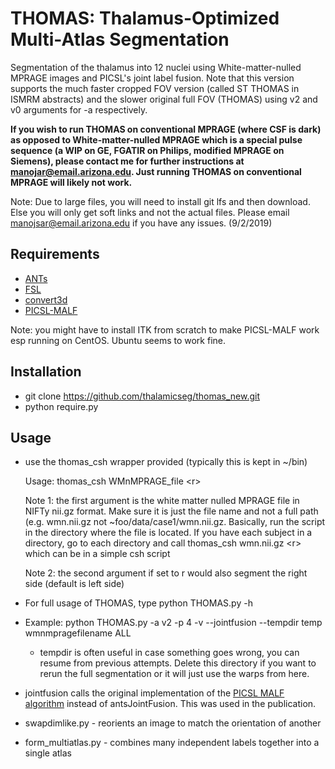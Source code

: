 # THOMAS: Thalamus-Optimized Multi-Atlas Segmentation
Segmentation of the thalamus into 12 nuclei using White-matter-nulled MPRAGE images and PICSL's joint label fusion. Note that this version supports the much faster cropped FOV version (called ST THOMAS in ISMRM abstracts) and the slower original full FOV (THOMAS) using v2 and v0 arguments for -a respectively. 

<b>If you wish to run THOMAS on conventional MPRAGE (where CSF is dark) as opposed to White-matter-nulled MPRAGE which is a special pulse sequence (a WIP on GE, FGATIR on Philips, modified MPRAGE on Siemens), please contact me for further instructions at manojar@email.arizona.edu. Just running THOMAS on conventional MPRAGE will likely not work.</b>

Note: Due to large files, you will need to install git lfs and then download. Else you will only get soft links and not the actual files. Please email manojsar@email.arizona.edu if you have any issues. (9/2/2019)

## Requirements
- [ANTs](https://github.com/ANTsX/ANTs/releases)
- [FSL](http://fsl.fmrib.ox.ac.uk/fsl/fslwiki/FslInstallation)
- [convert3d](http://www.itksnap.org/pmwiki/pmwiki.php?n=Downloads.C3D)
- [PICSL-MALF](https://www.nitrc.org/frs/?group_id=634)
 
Note: you might have to install ITK from scratch to make PICSL-MALF work esp running on CentOS. Ubuntu seems to work fine.

## Installation
- git clone https://github.com/thalamicseg/thomas_new.git
- python require.py

## Usage
- use the thomas_csh wrapper provided (typically this is kept in ~/bin)
  
  Usage: thomas_csh WMnMPRAGE_file \<r\> 

  Note 1: the first argument is the white matter nulled MPRAGE file in NIFTy nii.gz format. Make sure it is just the file name and not a full path (e.g. wmn.nii.gz not ~foo/data/case1/wmn.nii.gz. Basically, run the script in the directory where the file is located. If you have each subject in a directory, go to each directory and call thomas_csh wmn.nii.gz \<r> which can be in a simple csh script
  
  Note 2: the second argument if set to r would also segment the right side (default is left side)
- For full usage of THOMAS, type python THOMAS.py -h
- Example: python THOMAS.py -a v2 -p 4 -v --jointfusion --tempdir temp wmnmpragefilename ALL
	- tempdir is often useful in case something goes wrong, you can resume from previous attempts. Delete this directory if you want to rerun the full segmentation or it will just use the warps from here.
- jointfusion calls the original implementation of the [PICSL MALF algorithm](https://www.nitrc.org/projects/picsl_malf) instead of antsJointFusion.  This was used in the publication.
- swapdimlike.py - reorients an image to match the orientation of another
- form_multiatlas.py - combines many independent labels together into a single atlas
